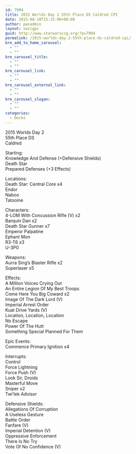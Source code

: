 ```yaml
---
id: 7994
title: 2015 Worlds Day 2 55th Place DS Caldred CPI
date: 2015-08-18T15:15:00+00:00
author: pwsadmin
layout: swccgpc
guid: http://www.starwarsccg.org/?p=7994
permalink: /2015-worlds-day-2-55th-place-ds-caldred-cpi/
bre_add_to_home_carousel:
  - ""
  - ""
bre_carousel_title:
  - ""
  - ""
bre_carousel_link:
  - ""
  - ""
bre_carousel_external_link:
  - ""
  - ""
bre_carousel_slogan:
  - ""
  - ""
categories:
  - Decks
---
```

2015 Worlds Day 2  
55th Place DS  
Caldred

Starting:  
Knowledge And Defense (+Defensive Shields)  
Death Star  
Prepared Defenses (+3 Effects)

Locations:  
Death Star: Central Core x4  
Endor  
Naboo  
Tatooine

Characters:  
4-LOM With Concussion Rifle (V) x2  
Barquin Dan x2  
Death Star Gunner x7  
Emperor Palpatine  
Ephant Mon  
R3-T6 x3  
U-3P0

Weapons:  
Aurra Sing&#8217;s Blaster Rifle x2  
Superlaser x5

Effects:  
A Million Voices Crying Out  
An Entire Legion Of My Best Troops  
Come Here You Big Coward x2  
Image Of The Dark Lord (V)  
Imperial Arrest Order  
Kuat Drive Yards (V)  
Location, Location, Location  
No Escape  
Power Of The Hutt  
Something Special Planned For Them

Epic Events:  
Commence Primary Ignition x4

Interrupts:  
Control  
Force Lightning  
Force Push (V)  
Look Sir, Droids  
Masterful Move  
Sniper x2  
Twi&#8217;lek Advisor

Defensive Shields:  
Allegations Of Corruption  
A Useless Gesture  
Battle Order  
Fanfare (V)  
Imperial Detention (V)  
Oppressive Enforcement  
There Is No Try  
Vote Of No Confidence (V)
